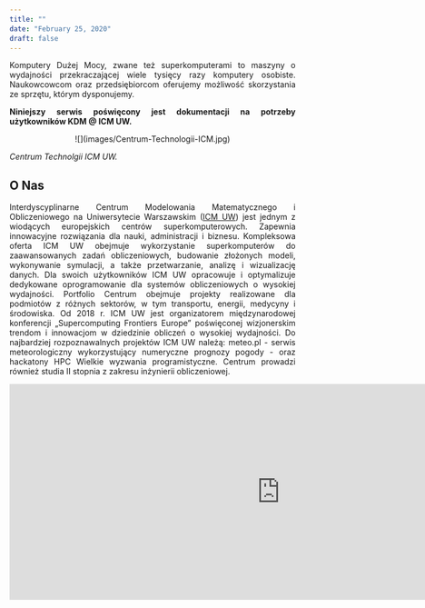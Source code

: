```yaml
---
title: ""
date: "February 25, 2020"
draft: false
---
```


<style>
body {text-align: justify}
</style>

Komputery Dużej Mocy, zwane też superkomputerami to maszyny o wydajności przekraczającej wiele tysięcy razy komputery osobiste.
Naukowcowcom oraz przedsiębiorcom oferujemy możliwość skorzystania ze sprzętu, którym dysponujemy.

**Niniejszy serwis poświęcony jest dokumentacji na potrzeby użytkowników KDM @ ICM UW.**

<center> ![](images/Centrum-Technologii-ICM.jpg) </center>

*Centrum Technolgii ICM UW.*

## O Nas

Interdyscyplinarne Centrum Modelowania Matematycznego i Obliczeniowego na Uniwersytecie Warszawskim
([ICM UW](https://icm.edu.pl/)) jest jednym z wiodących europejskich centrów superkomputerowych.
Zapewnia innowacyjne rozwiązania dla nauki, administracji i biznesu.
Kompleksowa oferta ICM UW obejmuje wykorzystanie superkomputerów do zaawansowanych zadań obliczeniowych, budowanie złożonych modeli, wykonywanie symulacji, a także przetwarzanie, analizę i wizualizację danych.
Dla swoich użytkowników ICM UW opracowuje i optymalizuje dedykowane oprogramowanie dla systemów obliczeniowych o wysokiej wydajności. Portfolio Centrum obejmuje projekty realizowane dla podmiotów z różnych sektorów, w tym transportu, energii, medycyny i środowiska.
Od 2018 r. ICM UW jest organizatorem międzynarodowej konferencji „Supercomputing Frontiers Europe” poświęconej wizjonerskim trendom i innowacjom w dziedzinie obliczeń o wysokiej wydajności.
Do najbardziej rozpoznawalnych projektów ICM UW należą:
meteo.pl - serwis meteorologiczny wykorzystujący numeryczne prognozy pogody - oraz hackatony HPC Wielkie wyzwania programistyczne.
Centrum prowadzi również studia II stopnia z zakresu inżynierii obliczeniowej.

<iframe width="952" height="380" src="https://www.youtube.com/embed/S5bn9t2EHV8" frameborder="0" allow="accelerometer; autoplay; encrypted-media; gyroscope; picture-in-picture" allowfullscreen></iframe>
